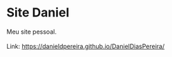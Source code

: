 # Site Daniel
 
Meu site pessoal.
<br>
<br>
Link: https://danieldpereira.github.io/DanielDiasPereira/
